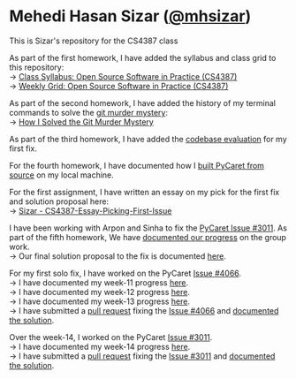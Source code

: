 # Mehedi Hasan Sizar ([@mhsizar](https://github.com/mhsizar))
This is Sizar's repository for the CS4387 class

As part of the first homework, I have added the syllabus and class grid to this repository:  
&rarr; [Class Syllabus: Open Source Software in Practice (CS4387)](https://github.com/bennColl-cs4387/sizar/blob/main/homework/week-03/class_syllabus.md)  
&rarr; [Weekly Grid: Open Source Software in Practice (CS4387)](https://github.com/bennColl-cs4387/sizar/blob/main/homework/week-03/class_schedule.md)  
  
As part of the second homework, I have added the history of my terminal commands to solve the [git murder mystery](https://github.com/nivbend/gitstery):  
&rarr; [How I Solved the Git Murder Mystery](https://github.com/bennColl-cs4387/sizar/blob/main/homework/week-04/gmm_history_sizar.txt) 

As part of the third homework, I have added the [codebase evaluation](https://github.com/bennColl-cs4387/sizar/blob/main/homework/week-05/codbase_evaluation.md) for my first fix. 

For the fourth homework, I have documented how I [built PyCaret from source](https://github.com/bennColl-cs4387/sizar/blob/main/homework/week-06/build_from_source.md) on my local machine.

For the first assignment, I have written an essay on my pick for the first fix and solution proposal here:   
&rarr; [Sizar - CS4387-Essay-Picking-First-Issue](https://docs.google.com/document/d/1y63Nj9xfDUoSn9NVLLc2NCfYrLQRbkg7Me7EKZ3WW9I)

I have been working with Arpon and Sinha to fix the [PyCaret Issue #3011](https://github.com/pycaret/pycaret/issues/3011). As part of the fifth homework, We have [documented our progress](https://github.com/bennColl-cs4387/sizar/blob/main/homework/week-09/group_fix_progress.md) on the group work.   
&rarr; Our final solution proposal to the fix is documented [here](https://github.com/bennColl-cs4387/sizar/blob/main/assignments/group-fix/pycaret-3011/pycaret_3011.md). 

For my first solo fix, I have worked on the PyCaret [Issue #4066](https://github.com/pycaret/pycaret/issues/4066).   
&rarr; I have documented my week-11 progress [here](https://github.com/bennColl-cs4387/sizar/blob/main/homework/week-11/week11_progress_report_solo_fix_pycaret_4066.md).    
&rarr; I have documented my week-12 progress [here](https://github.com/bennColl-cs4387/sizar/blob/main/homework/week-12/week12_progress_report_solo_fix_pycaret_4066.md).  
&rarr; I have documented my week-13 progress [here](https://github.com/bennColl-cs4387/sizar/blob/main/homework/week-13/week13_progress_report_solo_fix_pycaret_4066.md).  
&rarr; I have submitted a [pull request](https://github.com/pycaret/pycaret/pull/4102) fixing the [Issue #4066](https://github.com/pycaret/pycaret/issues/4066) and [documented the solution](https://github.com/bennColl-cs4387/sizar/blob/main/assignments/solo-fixes/pycaret-4066/pycaret_4066.md).  

Over the week-14, I worked on the PyCaret [Issue #3011](https://github.com/pycaret/pycaret/issues/3011).   
&rarr; I have documented my week-14 progress [here](https://github.com/bennColl-cs4387/sizar/blob/main/homework/week-14/week14_progress_report_solo_fix_pycaret_3011.md).   
&rarr; I have submitted a [pull request](https://github.com/pycaret/pycaret/pull/4104) fixing the [Issue #3011](https://github.com/pycaret/pycaret/issues/3011) and [documented the solution](https://github.com/bennColl-cs4387/sizar/blob/main/assignments/solo-fixes/pycaret-3011/pycaret_3011.md).  


